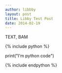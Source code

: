 ```yaml
---
author: libbby
layout: post
title: Libby Test Post
date: 2014-02-19
---
```


TEXT, BAM

{% include python %}

print("I'm python code")

{% include endpython %}